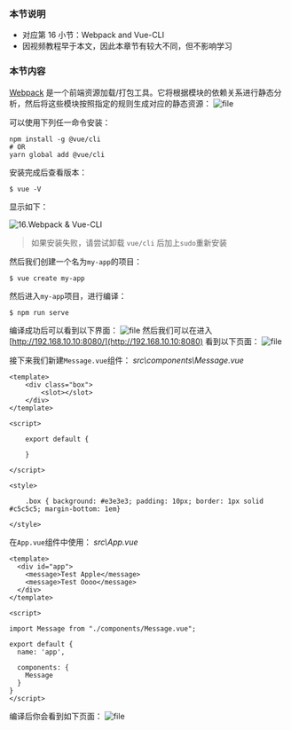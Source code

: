 ### 本节说明
* 对应第 16 小节：Webpack and Vue-CLI
* 因视频教程早于本文，因此本章节有较大不同，但不影响学习

### 本节内容

[Webpack](https://www.webpackjs.com/)  是一个前端资源加载/打包工具。它将根据模块的依赖关系进行静态分析，然后将这些模块按照指定的规则生成对应的静态资源：
![file](https://iocaffcdn.phphub.org/uploads/images/201902/27/19192/aij5QUGb1p.png!large)

可以使用下列任一命令安装：
```
npm install -g @vue/cli
# OR
yarn global add @vue/cli
```
安装完成后查看版本：
```
$ vue -V
```
显示如下：

![16.Webpack & Vue-CLI](https://iocaffcdn.phphub.org/uploads/images/201904/10/19192/cSEvVEkQJl.png!large)

>如果安装失败，请尝试卸载 `vue/cli` 后加上`sudo`重新安装

然后我们创建一个名为`my-app`的项目：
```
$ vue create my-app
```
然后进入`my-app`项目，进行编译：
```
$ npm run serve
```
编译成功后可以看到以下界面：
![file](https://iocaffcdn.phphub.org/uploads/images/201902/27/19192/0wyPsH8DUn.png!large)
然后我们可以在进入 [http://192.168.10.10:8080/](http://192.168.10.10:8080) 看到以下页面：
![file](https://iocaffcdn.phphub.org/uploads/images/201902/27/19192/AePNLS3WYY.png!large)

接下来我们新建`Message.vue`组件：
*src\components\Message.vue*
```
<template>
    <div class="box">
        <slot></slot>
    </div>
</template>

<script>

    export default {

    }

</script>

<style>

    .box { background: #e3e3e3; padding: 10px; border: 1px solid #c5c5c5; margin-bottom: 1em}

</style>

```
在`App.vue`组件中使用：
*src\App.vue*
```
<template>
  <div id="app">
    <message>Test Apple</message>
    <message>Test Oooo</message>
  </div>
</template>

<script>

import Message from "./components/Message.vue";

export default {
  name: 'app',

  components: {
    Message
  }
}
</script>

```
编译后你会看到如下页面：
![file](https://iocaffcdn.phphub.org/uploads/images/201902/28/19192/76Y2bRaLjN.png!large)

